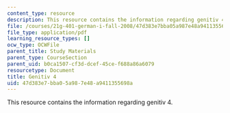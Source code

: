 ```yaml
---
content_type: resource
description: This resource contains the information regarding genitiv 4.
file: /courses/21g-401-german-i-fall-2008/47d383e7bba05a987e48a9411355698a_MIT21G_401F08_genitiv4.pdf
file_type: application/pdf
learning_resource_types: []
ocw_type: OCWFile
parent_title: Study Materials
parent_type: CourseSection
parent_uid: b0ca1507-cf3d-dcef-45ce-f688a86a6079
resourcetype: Document
title: Genitiv 4
uid: 47d383e7-bba0-5a98-7e48-a9411355698a
---
```

This resource contains the information regarding genitiv 4.

